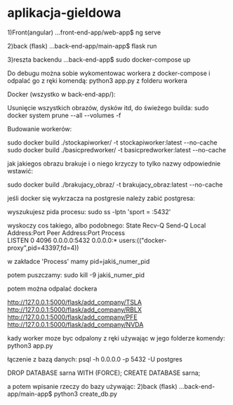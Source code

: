 # aplikacja-gieldowa

1)Front(angular) ...front-end-app/web-app$ ng serve

2)back (flask) ...back-end-app/main-app$ flask run

3)reszta backendu ...back-end-app$ sudo docker-compose up

Do debugu można sobie wykomentowac workera z docker-compose i odpalać go z ręki komendą:
python3 app.py
z folderu workera


Docker (wszystko w back-end-app/):

Usunięcie wszystkich obrazów, dysków itd, do świeżego builda:
sudo docker system prune --all --volumes -f

Budowanie workerów:

sudo docker build ./stockapiworker/ -t stockapiworker:latest --no-cache
sudo docker build ./basicpredworker/ -t basicpredworker:latest --no-cache

jak jakiegos obrazu brakuje i o niego krzyczy to tylko nazwy odpowiednie wstawić:

sudo docker build ./brakujacy_obraz/ -t brakujacy_obraz:latest --no-cache


jeśli docker się wykrzacza na postgresie należy zabić postgresa:

wyszukujesz pida procesu:
sudo ss -lptn 'sport = :5432'

wyskoczy cos takiego, albo podobnego:
State        Recv-Q       Send-Q             Local Address:Port              Peer Address:Port       Process                                        
LISTEN       0            4096                     0.0.0.0:5432                   0.0.0.0:*           users:(("docker-proxy",pid=43397,fd=4))

w zakładce 'Process' mamy pid=jakiś_numer_pid

potem puszczamy:
sudo kill -9 jakiś_numer_pid

potem można odpalać dockera

http://127.0.0.1:5000/flask/add_company/TSLA
http://127.0.0.1:5000/flask/add_company/RBLX
http://127.0.0.1:5000/flask/add_company/PFE
http://127.0.0.1:5000/flask/add_company/NVDA


kady worker moze byc odpalony z ręki używając w jego folderze komendy:
python3 app.py


łączenie z bazą danych:
psql -h 0.0.0.0 -p 5432 -U postgres

DROP DATABASE sarna WITH (FORCE);
CREATE DATABASE sarna;


a potem wpisanie rzeczy do bazy używając:
2)back (flask) ...back-end-app/main-app$ python3 create_db.py